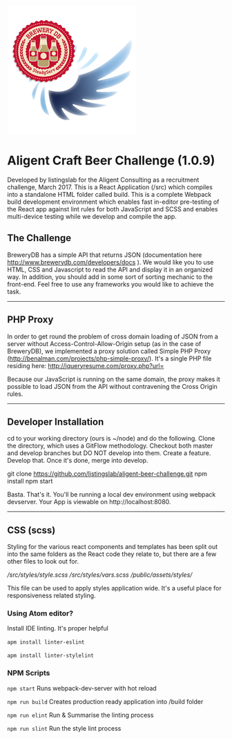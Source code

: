 ![alt text](https://raw.githubusercontent.com/listingslab/aligent-beer-challenge/develop/public/assets/img/aligent-beer-challenge.png "Aligent Beer Challenge")
# Aligent Craft Beer Challenge (1.0.9)

Developed by listingslab for the Aligent Consulting as a recruitment challenge, March 2017. This is a React Application (/src) which compiles into a standalone HTML folder called build. This is a complete Webpack build development environment which enables fast in-editor pre-testing of the React app against lint rules for both JavaScript and SCSS and enables multi-device testing while we develop and compile the app.

## The Challenge

BreweryDB has a simple API that returns JSON (documentation here http://www.brewerydb.com/developers/docs ). We would like you to use HTML, CSS and Javascript to read the API and display it in an organized way. In addition, you should add in some sort of sorting mechanic to the front-end. Feel free to use any frameworks you would like to achieve the task.

---

## PHP Proxy

In order to get round the problem of cross domain loading of JSON from a server without Access-Control-Allow-Origin setup (as in the case of BreweryDB), we implemented a proxy solution called Simple PHP Proxy (http://benalman.com/projects/php-simple-proxy/). It's a single PHP file residing here: http://jqueryresume.com/proxy.php?url=<api url>

Because our JavaScript is running on the same domain, the proxy makes it possible to load JSON from the API without contravening the Cross Origin rules.

---

## Developer Installation

cd to your working directory (ours is ~/node) and do the following. Clone the directory,
which uses a GitFlow methodology. Checkout both master and develop branches but DO NOT
develop into them. Create a feature. Develop that. Once it's done, merge into develop.

git clone https://github.com/listingslab/aligent-beer-challenge.git
npm install
npm start

Basta. That's it. You'll be running a local dev environment using webpack devserver. Your App is viewable on http://localhost:8080.

---

## CSS (scss)
Styling for the various react components and templates has been split out into the same folders as the React code they relate to, but there are a few other files to look out for.

*/src/styles/style.scss*
*/src/styles/vars.scss*
*/public/assets/styles/*

This file can be used to apply styles application wide. It's a useful place for responsiveness related styling.

### Using Atom editor?

Install IDE linting. It's proper helpful

`apm install linter-eslint`

`apm install linter-stylelint`

### NPM Scripts

`npm start`
Runs webpack-dev-server with hot reload

`npm run build`
Creates production ready application into /build folder

`npm run elint`
Run & Summarise the linting process

`npm run slint`
Run the style lint process
